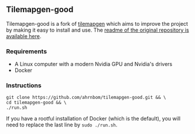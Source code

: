 ## Tilemapgen-good

Tilemapgen-good is a fork of [tilemapgen](https://github.com/charmed-ai/tilemapgen) which aims to improve the project by making it easy to install and use. The [readme of the original repository is available here](README_original.md).

### Requirements
* A Linux computer with a modern Nvidia GPU and Nvidia's drivers
* Docker

### Instructions
```
git clone https://github.com/ahrnbom/tilemapgen-good.git && \
cd tilemapgen-good && \
./run.sh
```

If you have a rootful installation of Docker (which is the default), you will need to replace the last line by `sudo ./run.sh`.

